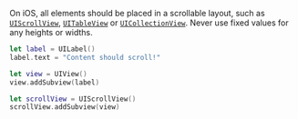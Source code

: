 On iOS, all elements should be placed in a scrollable layout, such as [`UIScrollView`](https://developer.apple.com/documentation/uikit/uiscrollview), [`UITableView`](https://developer.apple.com/documentation/uikit/views_and_controls/table_views) or [`UICollectionView`](https://developer.apple.com/documentation/uikit/views_and_controls/collection_views). Never use fixed values for any heights or widths.

```swift
let label = UILabel()
label.text = "Content should scroll!"

let view = UIView()
view.addSubview(label)

let scrollView = UIScrollView()
scrollView.addSubview(view)
```
